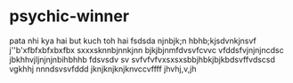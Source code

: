  # psychic-winner
pata nhi kya hai but kuch toh hai
fsdsda
njnbjk;n
 hbhb;kjsdvnkjnsvf
 j''b'xfbfxbfxbxfbx
 sxxxsknnbjnnkjnn
 bjkjbjnmfdvsvfcvvc
  vfddsfvjnjnjncdsc
 jbkhhvjljnjnjnbihbhhb
 fdsvsdv sv svfvfvfvxsxsxsbbjhbkjbjkbdsvffvdscsd
vgkhhj
nnndsvsvfddd
jknjknjknjknvccvffff
jhvhj,v,jh
